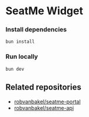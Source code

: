 # SeatMe Widget

### Install dependencies
```
bun install
```

### Run locally
```
bun dev
```

## Related repositories

- [robvanbakel/seatme-portal](https://github.com/robvanbakel/seatme-portal)
- [robvanbakel/seatme-api](https://github.com/robvanbakel/seatme-api)
